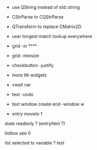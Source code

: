 + use QString instead of std::string
+ CStrParse to CQStrParse
+ QTransform to replace CMatrix2D

+ user longest match lookup everywhere

+ grid -in ****

+ grid -minsize

+ checkbutton -justify

+ more ttk widgets

+ vwait var

+ text -undo
+ text window create end -window w

+ entry moveto 1

state readonly ? (entry/text ?)

listbox see 0

list selected to variable ? test
